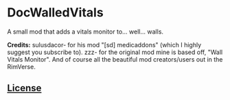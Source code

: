 # DocWalledVitals
A small mod that adds a vitals monitor to... well... walls.
    
    
    
**Credits:**
sulusdacor- for his mod "[sd] medicaddons" (which I highly suggest you subscribe to).
zzz- for the original mod mine is based off, "Wall Vitals Monitor".
And of course all the beautiful mod creators/users out in the RimVerse.


## [License](https://creativecommons.org/licenses/by-nc-sa/4.0/)
